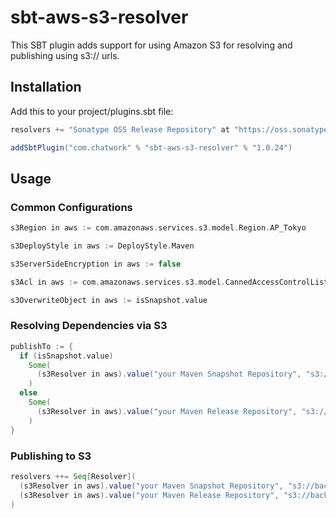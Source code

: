 # sbt-aws-s3-resolver

This SBT plugin adds support for using Amazon S3 for resolving and publishing using s3:// urls.

## Installation

Add this to your project/plugins.sbt file:

```scala
resolvers += "Sonatype OSS Release Repository" at "https://oss.sonatype.org/content/repositories/releases/"

addSbtPlugin("com.chatwork" % "sbt-aws-s3-resolver" % "1.0.24")
```

## Usage

### Common Configurations

```scala
s3Region in aws := com.amazonaws.services.s3.model.Region.AP_Tokyo

s3DeployStyle in aws := DeployStyle.Maven

s3ServerSideEncryption in aws := false

s3Acl in aws := com.amazonaws.services.s3.model.CannedAccessControlList.PublicRead

s3OverwriteObject in aws := isSnapshot.value
```

### Resolving Dependencies via S3

```scala
publishTo := {
  if (isSnapshot.value)
    Some(
      (s3Resolver in aws).value("your Maven Snapshot Repository", "s3://backet-name/snapshots")
    )
  else
    Some(
      (s3Resolver in aws).value("your Maven Release Repository", "s3://backet-name/releases")
    )
}
```

### Publishing to S3

```scala
resolvers ++= Seq[Resolver](
  (s3Resolver in aws).value("your Maven Snapshot Repository", "s3://backet-name/snapshots"),
  (s3Resolver in aws).value("your Maven Release Repository", "s3://backet-name/releases")
)
```

